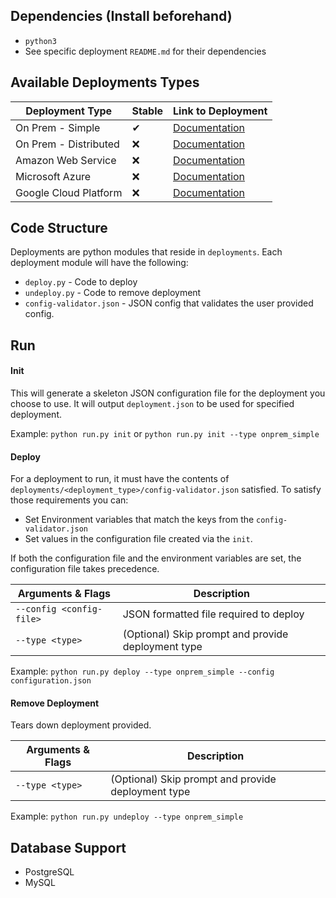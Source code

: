 ## Dependencies (Install beforehand)
- `python3`
- See specific deployment `README.md` for their dependencies

## Available Deployments Types
| Deployment Type       | Stable | Link to Deployment                                    |
|-----------------------|--------|-------------------------------------------------------|
| On Prem - Simple      | ✔      | [Documentation](deployments/onprem_simple/README.md) |
| On Prem - Distributed | ❌      | [Documentation](deployments/onprem_distributed/README.md) |
| Amazon Web Service    | ❌      | [Documentation](deployments/aws/README.md) |
| Microsoft Azure       | ❌      | [Documentation](deployments/azure/README.md) |
| Google Cloud Platform | ❌      | [Documentation](deployments/gcp/README.md) |

## Code Structure
Deployments are python modules that reside in `deployments`.  Each deployment module will have the following:
- `deploy.py` - Code to deploy 
- `undeploy.py` - Code to remove deployment
- `config-validator.json` - JSON config that validates the user provided config.  

## Run
#### Init
This will generate a skeleton JSON configuration file for the deployment you choose to use.  It will output `deployment.json` to be used for specified deployment.

Example: `python run.py init` or `python run.py init --type onprem_simple`

#### Deploy
For a deployment to run, it must have the contents of `deployments/<deployment_type>/config-validator.json` satisfied.
To satisfy those requirements you can:
- Set Environment variables that match the keys from the `config-validator.json`
- Set values in the configuration file created via the `init`.

If both the configuration file and the environment variables are set, the configuration file takes precedence.

| Arguments & Flags                                   | Description                                                             |
|-----------------------------------------------------|-------------------------------------------------------------------------|
| `--config <config-file>`                            | JSON formatted file required to deploy                                  |
| `--type <type>`                                     | (Optional) Skip prompt and provide deployment type                      |

Example: `python run.py deploy --type onprem_simple --config configuration.json`


#### Remove Deployment
Tears down deployment provided. 

| Arguments & Flags                                   | Description                                                             |
|-----------------------------------------------------|-------------------------------------------------------------------------|
| `--type <type>`                                     | (Optional) Skip prompt and provide deployment type                      |
 
Example: `python run.py undeploy --type onprem_simple`


## Database Support
- PostgreSQL
- MySQL